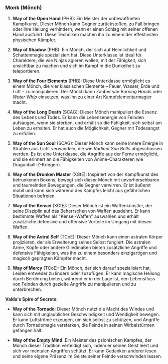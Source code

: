 
### **Monk (Mönch)**

1. **Way of the Open Hand** (PHB): Ein Meister der unbewaffneten Kampfkunst. Dieser Mönch kann Gegner zurückstoßen, zu Fall bringen oder ihre Heilung verhindern, wenn er einen Schlag mit seiner offenen Hand ausführt. Diese Techniken machen ihn zu einem der effektivsten physischen Kämpfer.
    
2. **Way of Shadow** (PHB): Ein Mönch, der sich auf Heimlichkeit und Schattenmagie spezialisiert hat. Diese Unterklasse ist ideal für Charaktere, die wie Ninjas agieren wollen, mit der Fähigkeit, sich unsichtbar zu machen und sich im Kampf in die Dunkelheit zu teleportieren.
    
3. **Way of the Four Elements** (PHB): Diese Unterklasse ermöglicht es einem Mönch, die vier klassischen Elemente – Feuer, Wasser, Erde und Luft – zu manipulieren. Der Mönch kann Zauber wie _Burning Hands_ oder _Water Whip_ einsetzen, was ihn zu einer Art Kampfelementarmagier macht.
    
4. **Way of the Long Death** (SCAG): Dieser Mönch manipuliert die Essenz des Lebens und Todes. Er kann die Lebensenergie von Feinden aufsaugen, wenn sie sterben, und erhält so die Fähigkeit, sich selbst am Leben zu erhalten. Er hat auch die Möglichkeit, Gegner mit Todesangst zu erfüllen.
    
5. **Way of the Sun Soul** (SCAG): Dieser Mönch kann seine innere Energie in Strahlen aus Licht verwandeln, die wie _Radiant Sun Bolts_ abgeschossen werden. Es ist eine Unterklasse, die Angriffe aus der Ferne ermöglicht, und sie erinnert an die Fähigkeiten von Anime-Charakteren wie Dragonball-Z-Kriegern.
    
6. **Way of the Drunken Master** (XGtE): Inspiriert von der Kampfkunst des betrunkenen Boxens, bewegt sich dieser Mönch mit unvorhersehbaren und taumelnden Bewegungen, die Gegner verwirren. Er ist äußerst mobil und kann sich während des Kampfes leicht aus gefährlichen Situationen befreien.
    
7. **Way of the Kensei** (XGtE): Dieser Mönch ist ein Waffenkünstler, der seine Disziplin auf das Beherrschen von Waffen ausdehnt. Er kann bestimmte Waffen als "Kensei-Waffen" auswählen und erhält zusätzliche defensive und offensive Vorteile im Umgang mit diesen Waffen.
    
8. **Way of the Astral Self** (TCoE): Dieser Mönch kann einen astralen Körper projizieren, der als Erweiterung seines Selbst fungiert. Die astralen Arme, Köpfe oder andere Gliedmaßen bieten zusätzliche Angriffe und defensive Fähigkeiten, was ihn zu einem besonders einzigartigen und magisch geprägten Kämpfer macht.
    
9. **Way of Mercy** (TCoE): Ein Mönch, der sich darauf spezialisiert hat, Leiden entweder zu lindern oder zuzufügen. Er kann magische Heilung durch Berührung bieten, während er in der Lage ist, den Lebensfluss von Feinden durch gezielte Angriffe zu manipulieren und zu unterbrechen.
    

**Valda's Spire of Secrets:**

- **Way of the Tornado**: Dieser Mönch nutzt die Macht des Windes und kann sich mit unglaublicher Geschwindigkeit und Wendigkeit bewegen. Er kann Luftströme erzeugen, um sich selbst zu schützen, und Angriffe durch Tornadomagie verstärken, die Feinde in seinen Wirbelstürmen gefangen hält.
    
- **Way of the Empty Mind**: Ein Meister des psionischen Kampfes, der Mönch dieser Tradition verteidigt sich, indem er seinen Geist leert und sich vor mentalen Angriffen schützt. Er kann Gedanken anderer lesen und seine eigene Präsenz im Geiste seiner Feinde verschwinden lassen.